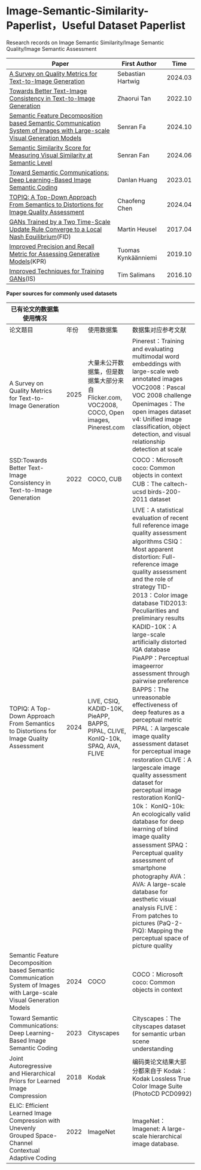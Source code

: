 # Image-Semantic-Similarity-Paperlist，Useful Dataset Paperlist
Research records on Image Semantic Similarity/Image Semantic Quality/Image Semantic Assessment

| Paper                                                        | First Author        | Time    |
| ------------------------------------------------------------ | ------------------- | ------- |
| [A Survey on Quality Metrics for Text-to-Image Generation](https://arxiv.org/abs/2403.11821) | Sebastian Hartwig   | 2024.03 |
| [Towards Better Text-Image Consistency in Text-to-Image Generation](https://arxiv.org/abs/2210.15235) | Zhaorui Tan         | 2022.10 |
| [Semantic Feature Decomposition based Semantic Communication System of Images with Large-scale Visual Generation Models](https://arxiv.org/abs/2410.20126) | Senran Fa           | 2024.10 |
| [Semantic Similarity Score for Measuring Visual Similarity at Semantic Level](https://ieeexplore.ieee.org/abstract/document/10804158) | Senran Fan          | 2024.06 |
| [Toward Semantic Communications: Deep  Learning-Based Image Semantic Coding](https://ieeexplore.ieee.org/abstract/document/9953076) | Danlan Huang        | 2023.01 |
| [TOPIQ: A Top-Down Approach From Semantics to  Distortions for Image Quality Assessment](https://ieeexplore.ieee.org/abstract/document/10478301) | Chaofeng Chen       | 2024.04 |
| [GANs Trained by a Two Time-Scale Update Rule Converge to a Local Nash Equilibrium](https://proceedings.neurips.cc/paper/2017/hash/8a1d694707eb0fefe65871369074926d-Abstract.html)(FID) | Martin Heusel       | 2017.04 |
| [Improved Precision and Recall Metric for Assessing Generative Models](https://proceedings.neurips.cc/paper/2019/hash/0234c510bc6d908b28c70ff313743079-Abstract.html)(KPR) | Tuomas Kynkäänniemi | 2019.10 |
| [Improved Techniques for Training GANs](https://proceedings.neurips.cc/paper_files/paper/2016/hash/8a3363abe792db2d8761d6403605aeb7-Abstract.html)(IS) | Tim Salimans        | 2016.10 |

**Paper sources for commonly used datasets**

| 已有论文的数据集使用情况                                     |      |                                                              |                                                              |
| ------------------------------------------------------------ | ---- | ------------------------------------------------------------ | ------------------------------------------------------------ |
| 论文题目                                                     | 年份 | 使用数据集                                                   | 数据集对应参考文献                                           |
| A Survey on Quality Metrics for Text-to-Image Generation     | 2025 | 大量未公开数据集，但是数据集大部分来自Flicker.com, VOC2008, COCO, Open images, Pinerest.com | Pinerest：Training and evaluating multimodal word embeddings with large-scale web annotated images VOC2008：Pascal VOC 2008 challenge Openimages：The open images dataset v4: Unified image classification, object detection, and visual relationship detection at scale |
| SSD:Towards Better Text-Image Consistency in Text-to-Image Generation | 2022 | COCO, CUB                                                    | COCO：Microsoft coco: Common objects in context CUB：The caltech-ucsd birds-200-2011 dataset |
| TOPIQ: A Top-Down Approach From Semantics to Distortions for Image Quality Assessment | 2024 | LIVE, CSIQ, KADID-10K, PieAPP, BAPPS, PIPAL, CLIVE, KonIQ-10k, SPAQ, AVA, FLIVE | LIVE：A statistical evaluation of recent full reference image quality assessment algorithms CSIQ：Most apparent distortion: Full-reference image quality assessment and the role of strategy TID-2013：Color image database TID2013: Peculiarities and preliminary results KADID-10K：A large-scale artificially distorted IQA database  PieAPP：Perceptual imageerror assessment through pairwise preference BAPPS：The unreasonable effectiveness of deep features as a perceptual metric  PIPAL：A largescale image quality assessment dataset for perceptual image restoration  CLIVE：A largescale image quality assessment dataset for perceptual image restoration KonIQ-10k： KonIQ-10k: An ecologically valid database for deep learning of blind image quality assessment SPAQ：Perceptual quality assessment of smartphone photography AVA：AVA: A large-scale database for aesthetic visual analysis FLIVE：From patches to pictures (PaQ-2-PiQ): Mapping the perceptual space of picture quality |
| Semantic Feature Decomposition based Semantic Communication System of Images with Large-scale Visual Generation Models | 2024 | COCO                                                         | COCO：Microsoft coco: Common objects in context              |
| Toward Semantic Communications: Deep Learning-Based Image Semantic Coding | 2023 | Cityscapes                                                   | Cityscapes：The cityscapes dataset for semantic urban scene understanding |
| Joint Autoregressive and Hierarchical Priors for Learned Image Compression | 2018 | Kodak                                                        | 编码类论文结果大部分都来自于 Kodak：Kodak Lossless True Color Image Suite (PhotoCD PCD0992) |
| ELIC: Efficient Learned Image Compression with Unevenly Grouped Space-Channel Contextual Adaptive Coding | 2022 | ImageNet                                                     | ImageNet：Imagenet: A large-scale hierarchical image database. |
